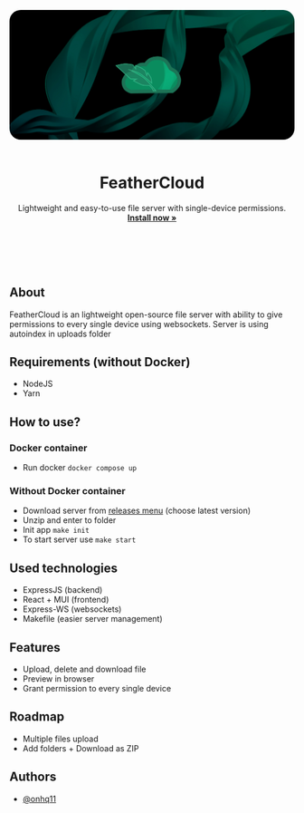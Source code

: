 <div align="center">

<img src="https://raw.githubusercontent.com/onhq11/FeatherCloud/main/img/banner.jpeg" style="border-radius: 20px"><br><br>

# FeatherCloud

Lightweight and easy-to-use file server with single-device permissions.<br>
**[Install now »](https://github.com/onhq11/FeatherCloud/releases)**<br><br><br>

</div><br><br>

## About

FeatherCloud is an lightweight open-source file server with ability to give permissions to every single device using websockets. Server is using autoindex in uploads folder 

## Requirements (without Docker)
- NodeJS
- Yarn

## How to use?
### Docker container
- Run docker ```docker compose up```

### Without Docker container
- Download server from [releases menu](https://github.com/onhq11/FeatherCloud/releases) (choose latest version)
- Unzip and enter to folder
- Init app ```make init```
- To start server use ```make start```

## Used technologies
- ExpressJS (backend)
- React + MUI (frontend)
- Express-WS (websockets)
- Makefile (easier server management)

## Features
- Upload, delete and download file
- Preview in browser
- Grant permission to every single device

## Roadmap
- Multiple files upload
- Add folders + Download as ZIP

## Authors
- [@onhq11](https://github.com/onhq11)
